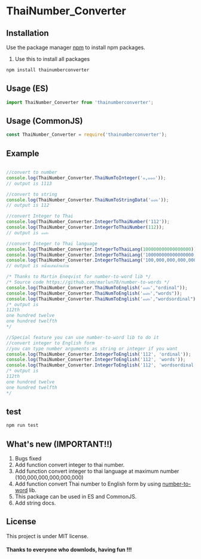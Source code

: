 # ThaiNumber_Converter
## Installation

Use the package manager [npm](https://nodejs.org/en/) to install npm packages.

1. Use this to install all packages
```bash
npm install thainumberconverter
```

## Usage (ES)

```js
import ThaiNumber_Converter from 'thainumberconverter';

```
## Usage (CommonJS)

```js
const ThaiNumber_Converter = require('thainumberconverter');
```
## Example
```js

//convert to number
console.log(ThaiNumber_Converter.ThaiNumToInteger('๑,๑๑๓'));
// output is 1113

//convert to string
console.log(ThaiNumber_Converter.ThaiNumToStringData('๑๑๒'));
// output is 112

//convert Integer to Thai 
console.log(ThaiNumber_Converter.IntegerToThaiNumber('112'));
console.log(ThaiNumber_Converter.IntegerToThaiNumber(112));
// output is ๑๑๒

//convert Integer to Thai language
console.log(ThaiNumber_Converter.IntegerToThaiLang(100000000000000000));
console.log(ThaiNumber_Converter.IntegerToThaiLang('100000000000000000'));
console.log(ThaiNumber_Converter.IntegerToThaiLang('100,000,000,000,000,000'));
// output is หนึ่งแสนล้านล้าน

/* Thanks to Martin Eneqvist for number-to-word lib */
/* Source code https://github.com/marlun78/number-to-words */
console.log(ThaiNumber_Converter.ThaiNumToEnglish('๑๑๒',"ordinal"));
console.log(ThaiNumber_Converter.ThaiNumToEnglish('๑๑๒',"words"));
console.log(ThaiNumber_Converter.ThaiNumToEnglish('๑๑๒',"wordsordinal"));
/* output is 
112th
one hundred twelve
one hundred twelfth
*/

//Special feature you can use number-to-word lib to do it
//convert integer to English form
//you can type number arguments as string or integer if you want
console.log(ThaiNumber_Converter.IntegerToEnglish('112', 'ordinal'));
console.log(ThaiNumber_Converter.IntegerToEnglish('112', 'words'));
console.log(ThaiNumber_Converter.IntegerToEnglish('112', 'wordsordinal'));
/* output is 
112th
one hundred twelve
one hundred twelfth
*/
```
## test

```bash
npm run test
```

## What's new (IMPORTANT!!)

1. Bugs fixed
2. Add function convert integer to thai number.
3. Add function convert integer to thai language at maximum number (100,000,000,000,000,000)
4. Add function convert Thai number to English form by using [number-to-word](https://github.com/marlun78/number-to-words) lib.
5. This package can be used in ES and CommonJS.
6. Add string docs.

## License

This project is under MIT license.

#### Thanks to everyone who downlods, having fun !!!



